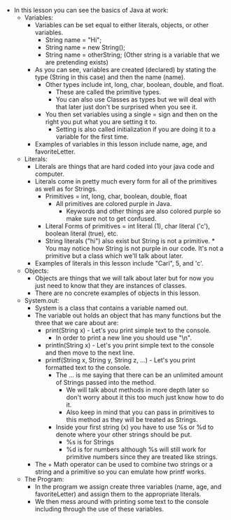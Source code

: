  * In this lesson you can see the basics of Java at work: 
	 * Variables:
		 * Variables can be set equal to either literals, objects, or other variables.
			 * String name = "Hi";
			 * String name = new String();
			 * String name = otherString; (Other string is a variable that we are pretending exists)
		 * As you can see, variables are created (declared) by stating the type (String in this case) and then the name (name).
			 * Other types include int, long, char, boolean, double, and float.
				 * These are called the primitive types.
				 * You can also use Classes as types but we will deal with that later just don't be surprised when you see it.
			 * You then set variables using a single = sign and then on the right you put what you are setting it to.
				 * Setting is also called initialization if you are doing it to a variable for the first time.
		 * Examples of variables in this lesson include name, age, and favoriteLetter.
	 * Literals:
		 * Literals are things that are hard coded into your java code and computer.
		 * Literals come in pretty much every form for all of the primitives as well as for Strings.
			 * Primitives = int, long, char, boolean, double, float
				 * All primitives are colored purple in Java.
					 * Keywords and other things are also colored purple so make sure not to get confused.
			 * Literal Forms of primitives = int literal (1), char literal ('c'), boolean literal (true), etc.
			 * String literals ("hi") also exist but String is not a primitive.
					 * You may notice how String is not purple in our code.  It's not a primitive but a class which we'll talk about later.
		 * Examples of literals in this lesson include "Carl", 5, and 'c'.
	 * Objects:
		 * Objects are things that we will talk about later but for now you just need to know that they are instances of classes.
		 * There are no concrete examples of objects in this lesson.
	 * System.out:
		 * System is a class that contains a variable named out.
		 * The variable out holds an object that has many functions but the three that we care about are:
			 * print(String x) - Let's you print simple text to the console.
				 * In order to print a new line you should use "\n".
			 * println(String x) - Let's you print simple text to the console and then move to the next line.
			 * printf(String x, String y, String z, ...) - Let's you print formatted text to the console.
				 * The ... is me saying that there can be an unlimited amount of Strings passed into the method.
					 * We will talk about methods in more depth later so don't worry about it this too much just know how to do it.
					 * Also keep in mind that you can pass in primitives to this method as they will be treated as Strings.
				 * Inside your first string (x) you have to use %s or %d to denote where your other strings should be put.
					 * %s is for Strings
					 * %d is for numbers although %s will still work for primitive numbers since they are treated like strings.
		 * The + Math operator can be used to combine two strings or a string and a primitive so you can emulate how printf works.
	 * The Program:
		 * In the program we assign create three variables (name, age, and favoriteLetter) and assign them to the appropriate literals.
		 * We then mess around with printing some text to the console including through the use of these variables.
